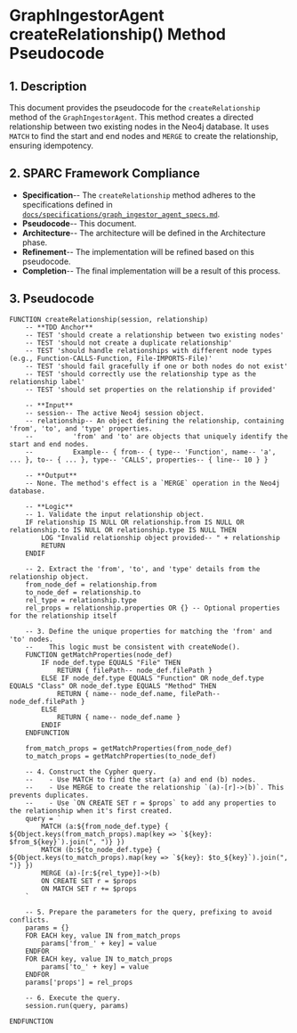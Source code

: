 # GraphIngestorAgent createRelationship() Method Pseudocode

## 1. Description

This document provides the pseudocode for the `createRelationship` method of the `GraphIngestorAgent`. This method creates a directed relationship between two existing nodes in the Neo4j database. It uses `MATCH` to find the start and end nodes and `MERGE` to create the relationship, ensuring idempotency.

## 2. SPARC Framework Compliance

- **Specification**-- The `createRelationship` method adheres to the specifications defined in [`docs/specifications/graph_ingestor_agent_specs.md`](docs/specifications/graph_ingestor_agent_specs.md).
- **Pseudocode**-- This document.
- **Architecture**-- The architecture will be defined in the Architecture phase.
- **Refinement**-- The implementation will be refined based on this pseudocode.
- **Completion**-- The final implementation will be a result of this process.

## 3. Pseudocode

```plaintext
FUNCTION createRelationship(session, relationship)
    -- **TDD Anchor**
    -- TEST 'should create a relationship between two existing nodes'
    -- TEST 'should not create a duplicate relationship'
    -- TEST 'should handle relationships with different node types (e.g., Function-CALLS-Function, File-IMPORTS-File)'
    -- TEST 'should fail gracefully if one or both nodes do not exist'
    -- TEST 'should correctly use the relationship type as the relationship label'
    -- TEST 'should set properties on the relationship if provided'

    -- **Input**
    -- session-- The active Neo4j session object.
    -- relationship-- An object defining the relationship, containing 'from', 'to', and 'type' properties.
    --          'from' and 'to' are objects that uniquely identify the start and end nodes.
    --          Example-- { from-- { type-- 'Function', name-- 'a', ... }, to-- { ... }, type-- 'CALLS', properties-- { line-- 10 } }

    -- **Output**
    -- None. The method's effect is a `MERGE` operation in the Neo4j database.

    -- **Logic**
    -- 1. Validate the input relationship object.
    IF relationship IS NULL OR relationship.from IS NULL OR relationship.to IS NULL OR relationship.type IS NULL THEN
        LOG "Invalid relationship object provided-- " + relationship
        RETURN
    ENDIF

    -- 2. Extract the 'from', 'to', and 'type' details from the relationship object.
    from_node_def = relationship.from
    to_node_def = relationship.to
    rel_type = relationship.type
    rel_props = relationship.properties OR {} -- Optional properties for the relationship itself

    -- 3. Define the unique properties for matching the 'from' and 'to' nodes.
    --    This logic must be consistent with createNode().
    FUNCTION getMatchProperties(node_def)
        IF node_def.type EQUALS "File" THEN
            RETURN { filePath-- node_def.filePath }
        ELSE IF node_def.type EQUALS "Function" OR node_def.type EQUALS "Class" OR node_def.type EQUALS "Method" THEN
            RETURN { name-- node_def.name, filePath-- node_def.filePath }
        ELSE
            RETURN { name-- node_def.name }
        ENDIF
    ENDFUNCTION

    from_match_props = getMatchProperties(from_node_def)
    to_match_props = getMatchProperties(to_node_def)

    -- 4. Construct the Cypher query.
    --    - Use MATCH to find the start (a) and end (b) nodes.
    --    - Use MERGE to create the relationship `(a)-[r]->(b)`. This prevents duplicates.
    --    - Use `ON CREATE SET r = $props` to add any properties to the relationship when it's first created.
    query = `
        MATCH (a:${from_node_def.type} { ${Object.keys(from_match_props).map(key => `${key}: $from_${key}`).join(", ")} })
        MATCH (b:${to_node_def.type} { ${Object.keys(to_match_props).map(key => `${key}: $to_${key}`).join(", ")} })
        MERGE (a)-[r:${rel_type}]->(b)
        ON CREATE SET r = $props
        ON MATCH SET r += $props
    `

    -- 5. Prepare the parameters for the query, prefixing to avoid conflicts.
    params = {}
    FOR EACH key, value IN from_match_props
        params['from_' + key] = value
    ENDFOR
    FOR EACH key, value IN to_match_props
        params['to_' + key] = value
    ENDFOR
    params['props'] = rel_props

    -- 6. Execute the query.
    session.run(query, params)

ENDFUNCTION